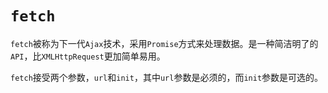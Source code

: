 # `fetch`

`fetch`被称为下一代`Ajax`技术，采用`Promise`方式来处理数据。是一种简洁明了的`API`，比`XMLHttpRequest`更加简单易用。

`fetch`接受两个参数，`url`和`init`，其中`url`参数是必须的，而`init`参数是可选的。
